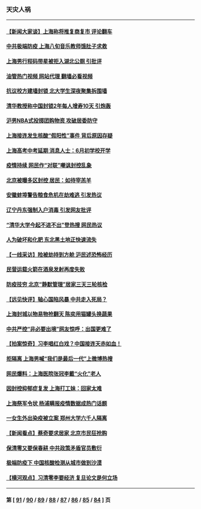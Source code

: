 ### 天灾人祸
---
#### [【新闻大家谈】上海称将推复商复市 评论翻车](../../pages/ncid280/n13738541.md?05170045) 
#### [中共极端防疫 上海八旬音乐教师饿肚子求救](../../pages/ncid280/n13738037.md?05170045) 
#### [上海男行程码带星被拒入湖北公厕 引批评](../../pages/ncid280/n13738407.md?05170045) 
#### [油管热门视频 网站代理 翻墙必看视频](http://209.222.30.114:81/youtube.html?05170045)
#### [抗议校方建墙封锁 北大学生深夜聚集拆围墙](../../pages/ncid280/n13738065.md?05170045) 
#### [清华教授称中国封锁2年每人增寿10天 引炮轰](../../pages/ncid280/n13738102.md?05170045) 
#### [沪男NBA式投掷团购物资 攻破居委防守](../../pages/ncid280/n13737933.md?05170045) 
#### [上海接连发生核酸“假阳性”事件 背后原因存疑](../../pages/ncid280/n13737818.md?05170045) 
#### [上海高考中考延期 消息人士：6月初学校开学](../../pages/ncid280/n13737805.md?05170045) 
#### [疫情持续 网民作“对联”嘲讽封控乱象](../../pages/ncid280/n13737182.md?05170045) 
#### [北京被曝多区封控 居民：如待宰羔羊](../../pages/ncid280/n13735980.md?05170045) 
#### [安徽蚌埠警告粮食危机在劫难逃 引发热议](../../pages/ncid280/n13736542.md?05170045) 
#### [辽宁丹东强制入户消毒 引发网友批评](../../pages/ncid280/n13736792.md?05170045) 
#### [“清华大学今起不进不出”登热搜 网民热议](../../pages/ncid280/n13736755.md?05170045) 
#### [人为破坏和化肥 东北黑土地正快速流失](../../pages/ncid280/n13736483.md?05170045) 
#### [【一线采访】险被劫持到方舱 沪民述恐怖经历](../../pages/ncid280/n13735476.md?05170045) 
#### [民营运载火箭在酒泉发射再度失败](../../pages/ncid280/n13736353.md?05170045) 
#### [防疫技穷 北京“静默管理”居家三天三轮核检](../../pages/ncid280/n13736366.md?05170045) 
#### [【远见快评】轴心国陷风暴 中共走入死局？](../../pages/ncid280/n13736227.md?05170045) 
#### [上海封城以物易物抢翻天 陈奕用猫罐头换蔬果](../../pages/ncid280/n13736156.md?05170045) 
#### [中共严控“非必要出境”网友惊呼：出国更难了](../../pages/ncid280/n13735911.md?05170045) 
#### [【拍案惊奇】习李唱红白戏？中国接连天赤如血！](../../pages/ncid280/n13735819.md?05170045) 
#### [拒隔离 上海男喊“我们是最后一代”上微博热搜](../../pages/ncid280/n13735808.md?05170045) 
#### [网民爆料：上海医院张冠李戴“火化”老人](../../pages/ncid280/n13735862.md?05170045) 
#### [因封控抑郁症复发 上海打工妹：回家太难](../../pages/ncid280/n13735860.md?05170045) 
#### [上海祭军令状 杨浦瞒报疫情数据成热门话题](../../pages/ncid280/n13735363.md?05170045) 
#### [一女生外出染疫被立案 郑州大学六千人隔离](../../pages/ncid280/n13735283.md?05170045) 
#### [【新闻看点】蔡奇要求居家 北京市民狂抢购](../../pages/ncid280/n13734674.md?05170045) 
#### [保清零又要保春耕 中共政策矛盾官员敷衍](../../pages/ncid280/n13735030.md?05170045) 
#### [极端防疫下 中国核酸检测从城市做到沙漠](../../pages/ncid280/n13734893.md?05170045) 
#### [【横河观点】习清零李要经济 复旦论文是何立场](../../pages/ncid280/n13734952.md?05170045) 

---
#### 第 [ [91](./91.md?05170045) / [90](./90.md?05170045) / [89](./89.md?05170045) / [88](./88.md?05170045) / [87](./87.md?05170045) / [86](./86.md?05170045) / [85](./85.md?05170045) / [84](./84.md?05170045) ] 页
